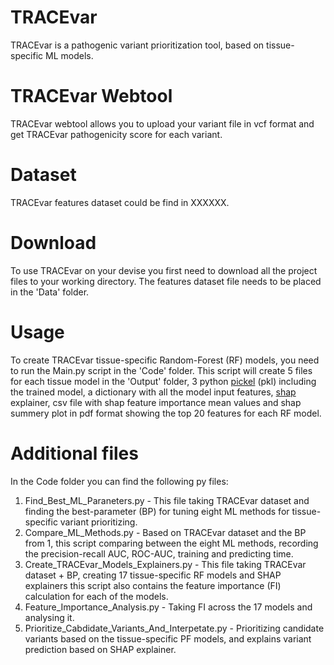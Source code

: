 # TRACEvar
TRACEvar is a pathogenic variant prioritization tool, based on tissue-specific ML models.

# TRACEvar Webtool
TRACEvar webtool allows you to upload your variant file in vcf format and get TRACEvar pathogenicity score for each variant.

# Dataset

TRACEvar features dataset could be find in XXXXXX.

# Download

To use TRACEvar on your devise you first need to download all the project files to your working directory.
The features dataset file needs to be placed in the 'Data' folder.

# Usage

To create TRACEvar tissue-specific Random-Forest (RF) models, you need to run the Main.py script in the 'Code' folder. This script will create 5 files for each tissue model in the 'Output' folder, 3 python [pickel](https://docs.python.org/3/library/pickle.html) (pkl) including the trained model, a dictionary with all the model input features, [shap](https://shap.readthedocs.io/en/latest/index.html) explainer, csv file with shap feature importance mean values and shap summery plot in pdf format showing the top 20 features for each RF model.


# Additional files

In the Code folder you can find the following py files:

1. Find_Best_ML_Paraneters.py - This file taking TRACEvar dataset and finding the best-parameter (BP) for tuning eight ML methods for tissue-specific variant prioritizing.
2. Compare_ML_Methods.py - Based on TRACEvar dataset and the BP from 1, this script comparing between the eight ML methods, recording the precision-recall AUC, ROC-AUC, training and predicting time. 
3. Create_TRACEvar_Models_Explainers.py - This file taking TRACEvar dataset + BP, creating 17 tissue-specific RF models and SHAP explainers this script also contains the feature importance (FI) calculation for each of the models.
4. Feature_Importance_Analysis.py - Taking FI across the 17 models and analysing it. 
5. Prioritize_Cabdidate_Variants_And_Interpetate.py - Prioritizing candidate variants based on the tissue-specific PF models, and explains variant prediction based on SHAP explainer. 
